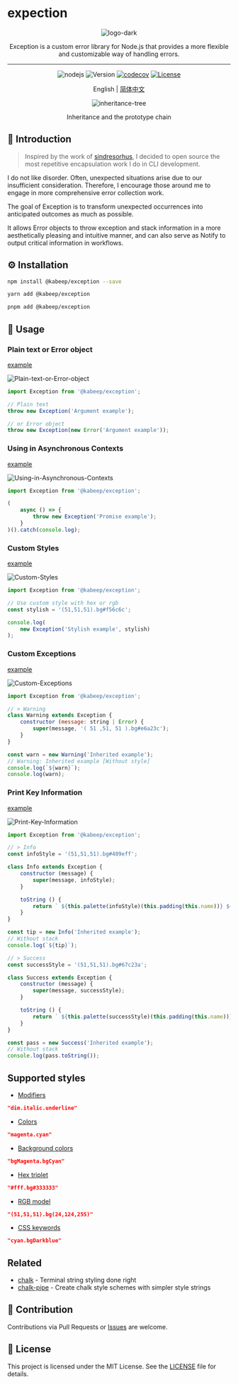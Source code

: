 # expection

<div align="center">

<img src="docs/images/logo-dark.png" alt="logo-dark">

Exception is a custom error library for Node.js that provides a more flexible and customizable way of handling errors.

---

![nodejs](https://img.shields.io/badge/NodeJS-≥14.x-lightseagreen?logo=powershell)
![Version](https://img.shields.io/badge/Version-1.0.0-cornflowerblue)
[![codecov](https://codecov.io/gh/kabeep/exception/graph/badge.svg?token=KZH2CVD2CD)](https://codecov.io/gh/kabeep/exception)
[![License](https://img.shields.io/badge/License-MIT-slateblue)](LICENSE)

English | [简体中文](README.zh-CN.md)

<img src="docs/images/Inheritance-and-prototype-chain.png" alt="inheritance-tree">

Inheritance and the prototype chain

</div>

## 📖 Introduction

> Inspired by the work of [sindresorhus](https://github.com/sindresorhus), I decided to open source the most repetitive
> encapsulation work I do in CLI development.


I do not like disorder. Often, unexpected situations arise due to our insufficient consideration. Therefore, I encourage
those around me to engage in more comprehensive error collection work.

The goal of Exception is to transform unexpected occurrences into anticipated outcomes as much as possible.

It allows Error objects to throw exception and stack information in a more aesthetically pleasing and intuitive manner,
and can also serve as Notify to output critical information in workflows.

## ⚙️ Installation

```bash
npm install @kabeep/exception --save
```

```bash
yarn add @kabeep/exception
```

```bash
pnpm add @kabeep/exception
```

## 🚀 Usage

### Plain text or Error object

[example](example/default.ts)

![Plain-text-or-Error-object](docs/images/Plain-text-or-Error-object.png)

```javascript
import Exception from '@kabeep/exception';

// Plain text
throw new Exception('Argument example');

// or Error object
throw new Exception(new Error('Argument example'));
```

### Using in Asynchronous Contexts

[example](example/promise.ts)

![Using-in-Asynchronous-Contexts](docs/images/Using-in-Asynchronous-Contexts.png)

```javascript
import Exception from '@kabeep/exception';

(
    async () => {
        throw new Exception('Promise example');
    }
)().catch(console.log);
```

### Custom Styles

[example](example/stylish.ts)

![Custom-Styles](docs/images/Custom-Styles.png)

```javascript
import Exception from '@kabeep/exception';

// Use custom style with hex or rgb
const stylish = '(51,51,51).bg#f56c6c';

console.log(
    new Exception('Stylish example', stylish)
);
```

### Custom Exceptions

[example](example/extends.ts)

![Custom-Exceptions](docs/images/Custom-Exceptions.png)

```javascript
import Exception from '@kabeep/exception';

// > Warning
class Warning extends Exception {
    constructor (message: string | Error) {
        super(message, '( 51 ,51, 51 ).bg#e6a23c');
    }
}

const warn = new Warning('Inherited example');
// Warning: Inherited example [Without style]
console.log(`${warn}`);
console.log(warn);
```

### Print Key Information

[example](example/extends.ts)

![Print-Key-Information](docs/images/Print-Key-Information.png)

```javascript
import Exception from '@kabeep/exception';

// > Info
const infoStyle = '(51,51,51).bg#409eff';

class Info extends Exception {
    constructor (message) {
        super(message, infoStyle);
    }

    toString () {
        return ` ${this.palette(infoStyle)(this.padding(this.name))} ${this.message}`;
    }
}

const tip = new Info('Inherited example');
// Without stack
console.log(`${tip}`);

// > Success
const successStyle = '(51,51,51).bg#67c23a';

class Success extends Exception {
    constructor (message) {
        super(message, successStyle);
    }

    toString () {
        return ` ${this.palette(successStyle)(this.padding(this.name))} ${this.message}`;
    }
}

const pass = new Success('Inherited example');
// Without stack
console.log(pass.toString());
```

## Supported styles

- [Modifiers](https://github.com/chalk/chalk#modifiers)

```json
"dim.italic.underline"
```

- [Colors](https://github.com/chalk/chalk#colors)

```json
"magenta.cyan"
```

- [Background colors](https://github.com/chalk/chalk#background-colors)

```json
"bgMagenta.bgCyan"
```

- [Hex triplet](https://en.wikipedia.org/wiki/Web_colors#Hex_triplet)

```json
"#fff.bg#333333"
```

- [RGB model](https://en.wikipedia.org/wiki/RGB_color_model)

```json
"(51,51,51).bg(24,124,255)"
```

- [CSS keywords](https://www.w3.org/wiki/CSS/Properties/color/keywords)

```json
"cyan.bgDarkblue"
```

## Related

- [chalk](https://github.com/chalk/chalk) - Terminal string styling done right
- [chalk-pipe](https://github.com/LitoMore/chalk-pipe) - Create chalk style schemes with simpler style strings

## 🤝 Contribution

Contributions via Pull Requests or [Issues](https://github.com/kabeep/exception/issues) are welcome.

## 📄 License

This project is licensed under the MIT License. See the [LICENSE](LICENSE) file for details.